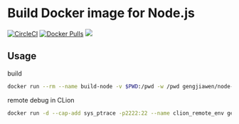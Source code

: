 # Build Docker image for Node.js
[![CircleCI](https://circleci.com/gh/gengjiawen/node-build.svg?style=svg)](https://circleci.com/gh/gengjiawen/node-build)
[![Docker Pulls](https://img.shields.io/docker/pulls/gengjiawen/node-build)](https://hub.docker.com/r/gengjiawen/node-build)
[![](https://images.microbadger.com/badges/image/gengjiawen/node-build.svg)](https://microbadger.com/images/gengjiawen/node-build "Get your own image badge on microbadger.com")

## Usage
build
```bash
docker run --rm --name build-node -v $PWD:/pwd -w /pwd gengjiawen/node-build bash -c "./configure && make -j4"
```

remote debug in CLion
```bash
docker run -d --cap-add sys_ptrace -p2222:22 --name clion_remote_env gengjiawen/node-build:remote
```
